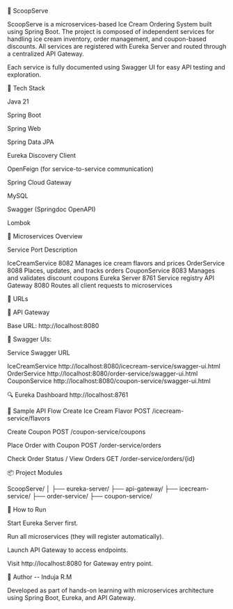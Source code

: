🍨 ScoopServe


ScoopServe is a microservices-based Ice Cream Ordering System built using Spring Boot. The project is composed of independent services for handling ice cream inventory, order management, and coupon-based discounts. All services are registered with Eureka Server and routed through a centralized API Gateway.

Each service is fully documented using Swagger UI for easy API testing and exploration.

🚀 Tech Stack

Java 21

Spring Boot

Spring Web

Spring Data JPA

Eureka Discovery Client

OpenFeign (for service-to-service communication)

Spring Cloud Gateway

MySQL

Swagger (Springdoc OpenAPI)

Lombok

🧱 Microservices Overview

Service	Port	Description

IceCreamService	8082	Manages ice cream flavors and prices
OrderService	8088	Places, updates, and tracks orders
CouponService	8083	Manages and validates discount coupons
Eureka Server	8761	Service registry
API Gateway	8080	Routes all client requests to microservices

🔗 URLs

🧭 API Gateway

Base URL: http://localhost:8080

📘 Swagger UIs:

Service	Swagger URL

IceCreamService	http://localhost:8080/icecream-service/swagger-ui.html
OrderService	http://localhost:8080/order-service/swagger-ui.html
CouponService	http://localhost:8080/coupon-service/swagger-ui.html

🔍 Eureka Dashboard
http://localhost:8761

🔄 Sample API Flow
Create Ice Cream Flavor
POST /icecream-service/flavors

Create Coupon
POST /coupon-service/coupons

Place Order with Coupon
POST /order-service/orders

Check Order Status / View Orders
GET /order-service/orders/{id}

📦 Project Modules

ScoopServe/
│
├── eureka-server/
├── api-gateway/
├── icecream-service/
├── order-service/
├── coupon-service/

🧪 How to Run

Start Eureka Server first.

Run all microservices (they will register automatically).

Launch API Gateway to access endpoints.

Visit http://localhost:8080 for Gateway entry point.

🧾 Author  --  Induja R.M

Developed as part of hands-on learning with microservices architecture using Spring Boot, Eureka, and API Gateway.

